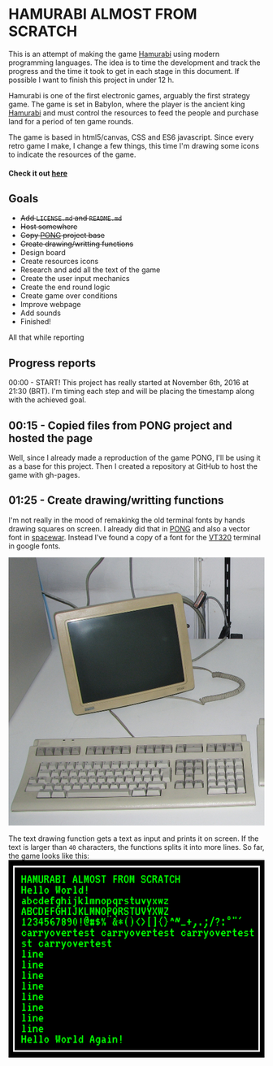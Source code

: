 # HAMURABI ALMOST FROM SCRATCH
This is an attempt of making the game [Hamurabi](https://en.wikipedia.org/wiki/Hamurabi) using modern programming languages. The idea is to time the development and track the progress and the time it took to get in each stage in this document. If possible I want to finish this project in under 12 h.

Hamurabi is one of the first electronic games, arguably the first strategy game.
The game is set in Babylon, where the player is the ancient king [Hamurabi](https://en.wikipedia.org/wiki/Hammurabi) and must control the resources to feed the people and purchase land for a period of ten game rounds.

The game is based in html5/canvas, CSS and ES6 javascript. Since every retro game I make, I change a few things, this time I'm drawing some icons to indicate the resources of the game.

#### Check it out [here](https://armlessjohn404.github.io/hamurabi-almost-from-scratch/)

## Goals
* ~~Add `LICENSE.md` and `README.md`~~
* ~~Host somewhere~~
* ~~Copy [PONG](https://armlessjohn404.github.io/pong-almost-from-scratch/) project base~~
* ~~Create drawing/writting functions~~
* Design board
* Create resources icons
* Research and add all the text of the game
* Create the user input mechanics
* Create the end round logic
* Create game over conditions
* Improve webpage
* Add sounds
* Finished!

All that while reporting

## Progress reports
00:00 - START! This project has really started at November 6th, 2016 at 21:30 (BRT). I'm timing each step and will be placing the timestamp along with the achieved goal.

## 00:15 - Copied files from PONG project and hosted the page
Well, since I already made a reproduction of the game PONG, I'll be using it as a base for this project. Then I created a repository at GitHub to host the game with gh-pages.

## 01:25 - Create drawing/writting functions
I'm not really in the mood of remakinkg the old terminal fonts by hands drawing squares on screen. I already did that in [PONG](https://armlessjohn404.github.io/pong-almost-from-scratch/) and also a vector font in [spacewar](https://armlessjohn404.github.io/spacewar-almost-from-scratch/). Instead I've found a copy of a font for the [VT320](https://en.wikipedia.org/wiki/VT320) terminal in google fonts.

![VT320](report-assets/DEC-VT320-0a.jpg "VT320")

The text drawing function gets a text as input and prints it on screen. If the text is larger than `40` characters, the functions splits it into more lines. So far, the game looks like this:
![hello world](report-assets/hello-world.png "hello world")
